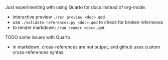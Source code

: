 Just experimenting with using Quarto for docs instead of org-mode.

- interactive preview `./run preview <doc>.qmd`
- use `./validate-references.py <doc>.qmd` to check for broken referneces
- to render markdown: `/run render <doc>.qmd`


TODO some issues with Quarto
- in markdown, cross-references are not output, and github uses custom cross-references syntax